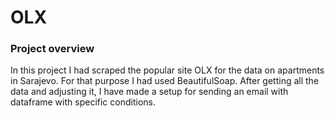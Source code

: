 # OLX

### Project overview

In this project I had scraped the popular site OLX for the data on apartments in Sarajevo. For that purpose I had used BeautifulSoap. After getting all the data and adjusting it, I have made a setup for sending an email with dataframe with specific conditions.
